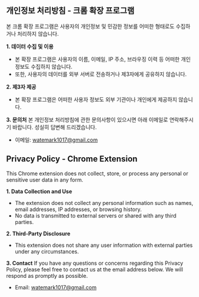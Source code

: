 ## 개인정보 처리방침 - 크롬 확장 프로그램

본 크롬 확장 프로그램은 사용자의 개인정보 및 민감한 정보를 어떠한 형태로도 수집하거나 처리하지 않습니다.

**1. 데이터 수집 및 이용**

- 본 확장 프로그램은 사용자의 이름, 이메일, IP 주소, 브라우징 이력 등 어떠한 개인정보도 수집하지 않습니다.
- 또한, 사용자의 데이터를 외부 서버로 전송하거나 제3자에게 공유하지 않습니다.

**2. 제3자 제공**

- 본 확장 프로그램은 어떠한 사용자 정보도 외부 기관이나 개인에게 제공하지 않습니다.

**3. 문의처**
본 개인정보 처리방침에 관한 문의사항이 있으시면 아래 이메일로 연락해주시기 바랍니다. 성실히 답변해 드리겠습니다.

- 이메일: watemark1017@gmail.com

## Privacy Policy - Chrome Extension

This Chrome extension does not collect, store, or process any personal or sensitive user data in any form.

**1. Data Collection and Use**

- The extension does not collect any personal information such as names, email addresses, IP addresses, or browsing history.
- No data is transmitted to external servers or shared with any third parties.

**2. Third-Party Disclosure**

- This extension does not share any user information with external parties under any circumstances.

**3. Contact**
If you have any questions or concerns regarding this Privacy Policy, please feel free to contact us at the email address below. We will respond as promptly as possible.

- Email: watemark1017@gmail.com
